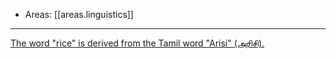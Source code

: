 
- Areas: [[areas.linguistics]]

***

[The word "rice" is derived from the Tamil word "Arisi" (அரிசி).](https://twitter.com/TheGrou75062162/status/1539224540278312962)
